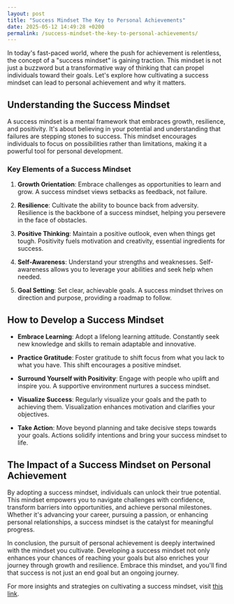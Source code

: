 ```yaml
---
layout: post
title: "Success Mindset The Key to Personal Achievements"
date: 2025-05-12 14:49:28 +0200
permalink: /success-mindset-the-key-to-personal-achievements/
---
```



In today's fast-paced world, where the push for achievement is relentless, the concept of a "success mindset" is gaining traction. This mindset is not just a buzzword but a transformative way of thinking that can propel individuals toward their goals. Let's explore how cultivating a success mindset can lead to personal achievement and why it matters.

## Understanding the Success Mindset

A success mindset is a mental framework that embraces growth, resilience, and positivity. It's about believing in your potential and understanding that failures are stepping stones to success. This mindset encourages individuals to focus on possibilities rather than limitations, making it a powerful tool for personal development.

### Key Elements of a Success Mindset

1. **Growth Orientation**: Embrace challenges as opportunities to learn and grow. A success mindset views setbacks as feedback, not failure.

2. **Resilience**: Cultivate the ability to bounce back from adversity. Resilience is the backbone of a success mindset, helping you persevere in the face of obstacles.

3. **Positive Thinking**: Maintain a positive outlook, even when things get tough. Positivity fuels motivation and creativity, essential ingredients for success.

4. **Self-Awareness**: Understand your strengths and weaknesses. Self-awareness allows you to leverage your abilities and seek help when needed.

5. **Goal Setting**: Set clear, achievable goals. A success mindset thrives on direction and purpose, providing a roadmap to follow.

## How to Develop a Success Mindset

- **Embrace Learning**: Adopt a lifelong learning attitude. Constantly seek new knowledge and skills to remain adaptable and innovative.

- **Practice Gratitude**: Foster gratitude to shift focus from what you lack to what you have. This shift encourages a positive mindset.

- **Surround Yourself with Positivity**: Engage with people who uplift and inspire you. A supportive environment nurtures a success mindset.

- **Visualize Success**: Regularly visualize your goals and the path to achieving them. Visualization enhances motivation and clarifies your objectives.

- **Take Action**: Move beyond planning and take decisive steps towards your goals. Actions solidify intentions and bring your success mindset to life.

## The Impact of a Success Mindset on Personal Achievement

By adopting a success mindset, individuals can unlock their true potential. This mindset empowers you to navigate challenges with confidence, transform barriers into opportunities, and achieve personal milestones. Whether it's advancing your career, pursuing a passion, or enhancing personal relationships, a success mindset is the catalyst for meaningful progress.

In conclusion, the pursuit of personal achievement is deeply intertwined with the mindset you cultivate. Developing a success mindset not only enhances your chances of reaching your goals but also enriches your journey through growth and resilience. Embrace this mindset, and you'll find that success is not just an end goal but an ongoing journey.

For more insights and strategies on cultivating a success mindset, visit [this link](https://autostrategytest.github.io).
